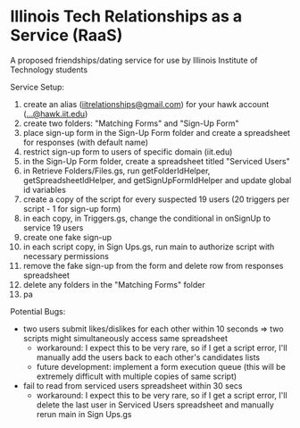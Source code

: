 # Illinois Tech Relationships as a Service (RaaS)
A proposed friendships/dating service for use by Illinois Institute of Technology students

Service Setup:
1. create an alias (iitrelationships@gmail.com) for your hawk account (...@hawk.iit.edu)
2. create two folders: "Matching Forms" and "Sign-Up Form"
3. place sign-up form in the Sign-Up Form folder and create a spreadsheet for responses (with default name)
  1. restrict sign-up form to users of specific domain (iit.edu)
4. in the Sign-Up Form folder, create a spreadsheet titled "Serviced Users"
5. in Retrieve Folders/Files.gs, run getFolderIdHelper, getSpreadsheetIdHelper, and getSignUpFormIdHelper and update global id variables
6. create a copy of the script for every suspected 19 users (20 triggers per script - 1 for sign-up form)
7. in each copy, in Triggers.gs, change the conditional in onSignUp to service 19 users
8. create one fake sign-up
  1. in each script copy, in Sign Ups.gs, run main to authorize script with necessary permissions
  2. remove the fake sign-up from the form and delete row from responses spreadsheet
  3. delete any folders in the "Matching Forms" folder
9. pa

Potential Bugs:
* two users submit likes/dislikes for each other within 10 seconds => two scripts might simultaneously access same spreadsheet
  * workaround: I expect this to be very rare, so if I get a script error, I'll manually add the users back to each other's candidates lists
  * future development: implement a form execution queue (this will be extremely difficult with multiple copies of same script)
* fail to read from serviced users spreadsheet within 30 secs
  * workaround: I expect this to be very rare, so if I get a script error, I'll delete the last user in Serviced Users spreadsheet
and manually rerun main in Sign Ups.gs
